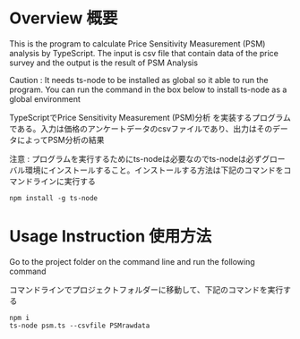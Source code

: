 # Overview 概要

This is the program to calculate Price Sensitivity Measurement (PSM) analysis by TypeScript. The input is csv file that contain data of the price survey and the output is the result of PSM Analysis

Caution : It needs ts-node to be installed as global so it able to run the program. You can run the command in the box below to install ts-node as a global environment

TypeScriptでPrice Sensitivity Measurement (PSM)分析 を実装するプログラムである。入力は価格のアンケートデータのcsvファイルであり、出力はそのデータによってPSM分析の結果


注意 : プログラムを実行するためにts-nodeは必要なのでts-nodeは必ずグローバル環境にインストールすること。インストールする方法は下記のコマンドをコマンドラインに実行する
```
npm install -g ts-node
```

# Usage Instruction 使用方法 

Go to the project folder on the command line and run the following command 

コマンドラインでプロジェクトフォルダーに移動して、下記のコマンドを実行する 
```
npm i
ts-node psm.ts --csvfile PSMrawdata
```
